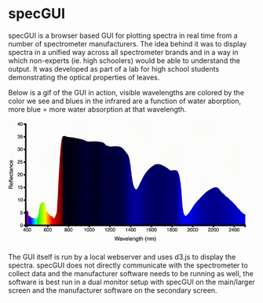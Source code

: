 # specGUI

specGUI is a browser based GUI for plotting spectra in real time from a number of spectrometer
manufacturers. The idea behind it was to display spectra in a unified way across all spectrometer
brands and in a way in which non-experts (ie. high schoolers) would be able to understand the output.
It was developed as part of a lab for high school students demonstrating the optical properties of leaves.

Below is a gif of the GUI in action, visible wavelengths are colored by the color we see and blues in the
infrared are a function of water aborption, more blue = more water absorption at that wavelength.

![](gui_example.gif)

The GUI itself is run by a local webserver and uses d3.js to display the spectra. specGUI does not
directly communicate with the spectrometer to collect data and the manufacturer software needs to be
running as well, the software is best run in a dual monitor setup with specGUI on the main/larger
screen and the manufacturer software on the secondary screen.

